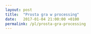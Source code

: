 ```yaml
---
layout: post
title:  "Prosta gra w processing"
date:   2017-01-04 21:00:00 +0100
permalink: /pl/prosta-gra-processing
---
```

